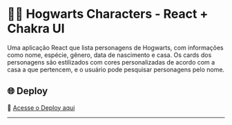# 🧙‍♂️ Hogwarts Characters - React + Chakra UI

Uma aplicação React que lista personagens de Hogwarts, com informações como nome, espécie, gênero, data de nascimento e casa. Os cards dos personagens são estilizados com cores personalizadas de acordo com a casa a que pertencem, e o usuário pode pesquisar personagens pelo nome.

## 🌐 Deploy

🔗 [Acesse o Deploy aqui]()

---

